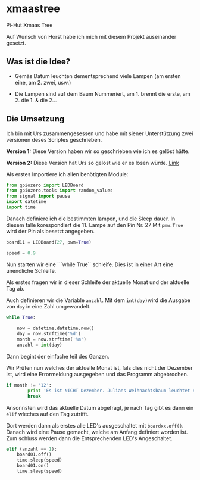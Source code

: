 # xmaastree
Pi-Hut Xmaas Tree

Auf Wunsch von Horst habe ich mich mit diesem Projekt auseinander gesetzt. 

## Was ist die Idee?

- Gemäs Datum leuchten dementsprechend viele Lampen
(am ersten eine, am 2. zwei, usw.)

- Die Lampen sind auf dem Baum Nummeriert, am 1. brennt die erste, am 2. die 1. & die 2...

## Die Umsetzung
Ich bin mit Urs zusammengesessen und habe mit siener Unterstützung zwei versionen deses Scriptes geschrieben. 

__Version 1:__ Diese Version haben wir so geschrieben wie ich es gelöst hätte.

__Version 2:__ Diese Version hat Urs so gelöst wie er es lösen würde. 
[Link](https://github.com/julianbruegger/xmaastree/tree/generisch "Anderer Branch")


Als erstes Importiere ich allen benötigten Module:

```Python
from gpiozero import LEDBoard
from gpiozero.tools import random_values
from signal import pause
import datetime 
import time
```

Danach definiere ich die bestimmten lampen, und die Sleep dauer.
In diesem falle korespondiert die 11. Lampe auf den Pin Nr. 27 
Mit ```pmw:True``` wird der Pin als besetzt angegeben. 

```python
board11 = LEDBoard(27, pwm=True)

speed = 0.9
```

Nun starten wir eine ```while True`` schleife. Dies ist in einer Art eine unendliche Schleife.

Als erstes fragen wir in dieser Schleife der aktuelle Monat und der aktuelle Tag ab. 

Auch definieren wir die Variable ``anzahl``. Mit dem ``int(day)``wird die Ausgabe von ``day`` in eine Zahl umgewandelt. 


```python
while True:
    
    now = datetime.datetime.now()
    day = now.strftime('%d')
    month = now.strftime('%m')
    anzahl = int(day)
```

Dann begint der einfache teil des Ganzen.

Wir Prüfen nun welches der aktuelle Monat ist, fals dies nicht der Dezember ist, wird eine Errormeldung ausgegeben und das Programm abgebrochen. 

```python
if month != '12':
        print 'Es ist NICHT Dezember. Julians Weihnachtsbaum leuchtet nur im Dezember'
        break
```

Ansonnsten wird das aktuelle Datum abgefragt, je nach Tag gibt es dann ein ``elif`` wleches auf den Tag zutrifft. 

Dort werden dann als erstes alle LED's ausgeschaltet mit ``boardxx.off()``. Danach wird eine Pause gemacht, welche am Anfang definiert worden ist. Zum schluss werden dann die Entsprechenden LED's Angeschaltet. 
```python
elif (anzahl == 1):
    board01.off()
    time.sleep(speed)
    board01.on()
    time.sleep(speed)
```


